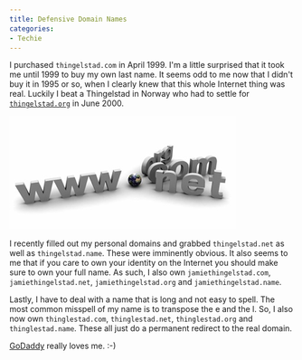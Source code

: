 ```yaml
---
title: Defensive Domain Names
categories:
- Techie
---
```


I purchased `thingelstad.com` in April 1999. I'm a little surprised that it took me until 1999 to buy my own last name. It seems odd to me now that I didn't buy it in 1995 or so, when I clearly knew that this whole Internet thing was real. Luckily I beat a Thingelstad in Norway who had to settle for [`thingelstad.org`](http://www.thingelstad.org/) in June 2000.

![iStock_000003749312XSmall.jpg](/assets/posts/2008/istock-000003749312xsmall11.jpg)

I recently filled out my personal domains and grabbed `thingelstad.net` as well as `thingelstad.name`. These were imminently obvious. It also seems to me that if you care to own your identity on the Internet you should make sure to own your full name. As such, I also own `jamiethingelstad.com`, `jamiethingelstad.net`, `jamiethingelstad.org` and `jamiethingelstad.name`.

Lastly, I have to deal with a name that is long and not easy to spell. The most common misspell of my name is to transpose the e and the l. So, I also now own `thinglestad.com`, `thinglestad.net`, `thinglestad.org` and `thinglestad.name`. These all just do a permanent redirect to the real domain.

[GoDaddy](http://www.godaddy.com/) really loves me. :-)
